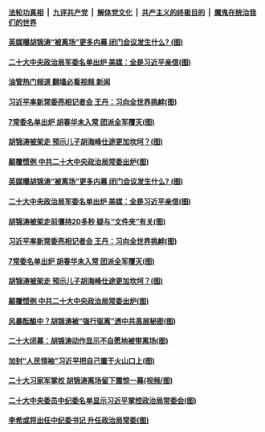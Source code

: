 ####  [法轮功真相](../../../../basic/blob/master/README.md?t=10232331) &nbsp;|&nbsp; [九评共产党](../../../../9ping.md/blob/master/README.md?t=10232331) &nbsp;|&nbsp; [解体党文化](../../../../jtdwh.md/blob/master/README.md?t=10232331)  &nbsp;|&nbsp; [共产主义的终极目的](../../../../gczydzjmd.md/blob/master/README.md?t=10232331) &nbsp;|&nbsp; [魔鬼在统治我们的世界](../../../../mgztzwmdsj.md/blob/master/README.md?t=10232331) 

#### [英媒曝胡锦涛“被离场”更多内幕 闭门会议发生什么? (图)](../pages/p2/1019880.md?t=10232331) 

#### [二十大中央政治局军委名单出炉 美媒：全是习近平亲信(图)](../pages/p2/1019869.md?t=10232331) 

#### [油管热门频道 翻墙必看视频 新闻](http://209.250.226.216:81/youtube.html?10232331)

#### [习近平率新常委亮相记者会 王丹：习向全世界挑衅(图)](../pages/p2/1019859.md?t=10232331) 

#### [7常委名单出炉 胡春华未入常 团派全军覆灭(图)](../pages/p2/1019864.md?t=10232331) 

#### [胡锦涛被架走 预示儿子胡海峰仕途更加坎坷？(图)](../pages/p2/1019855.md?t=10232331) 

#### [颠覆惯例 中共二十大中央政治局常委出炉(图)](../pages/p2/1019841.md?t=10232331) 

#### [英媒曝胡锦涛“被离场”更多内幕 闭门会议发生什么? (图)](../pages/p2/1019880.md?t=10232331) 


#### [二十大中央政治局军委名单出炉 美媒：全是习近平亲信(图)](../pages/p2/1019869.md?t=10232331) 

#### [胡锦涛被架走前僵持20多秒 疑与“文件夹”有关(图)](../pages/p2/1019870.md?t=10232331) 

#### [习近平率新常委亮相记者会 王丹：习向全世界挑衅(图)](../pages/p2/1019859.md?t=10232331) 

#### [7常委名单出炉 胡春华未入常 团派全军覆灭(图)](../pages/p2/1019864.md?t=10232331) 

#### [胡锦涛被架走 预示儿子胡海峰仕途更加坎坷？(图)](../pages/p2/1019855.md?t=10232331) 

#### [颠覆惯例 中共二十大中央政治局常委出炉(图)](../pages/p2/1019841.md?t=10232331) 

#### [风暴酝酿中？胡锦涛被“强行驱离”透中共高层秘密(图)](../pages/p2/1019806.md?t=10232331) 

#### [二十大闭幕：胡锦涛动作显示不自愿地被带离场(图)](../pages/p2/1019799.md?t=10232331) 

#### [加封“人民领袖”习近平把自己置于火山口上(图)](../pages/p2/1019784.md?t=10232331) 


#### [二十大习家军掌权 胡锦涛离场留下震惊一幕(视频/图)](../pages/p2/1019822.md?t=10232331) 




#### [二十大中央委员中纪委名单显示习近平掌控政治局常委会(图)](../pages/p2/1019803.md?t=10232331) 



#### [李希或将出任中纪委书记 升任政治局常委(图)](../pages/p2/1019797.md?t=10232331) 

<img src='http://gfw-breaker.win/goodnews/indexes/p2.md' width='0px' height='0px'/>
